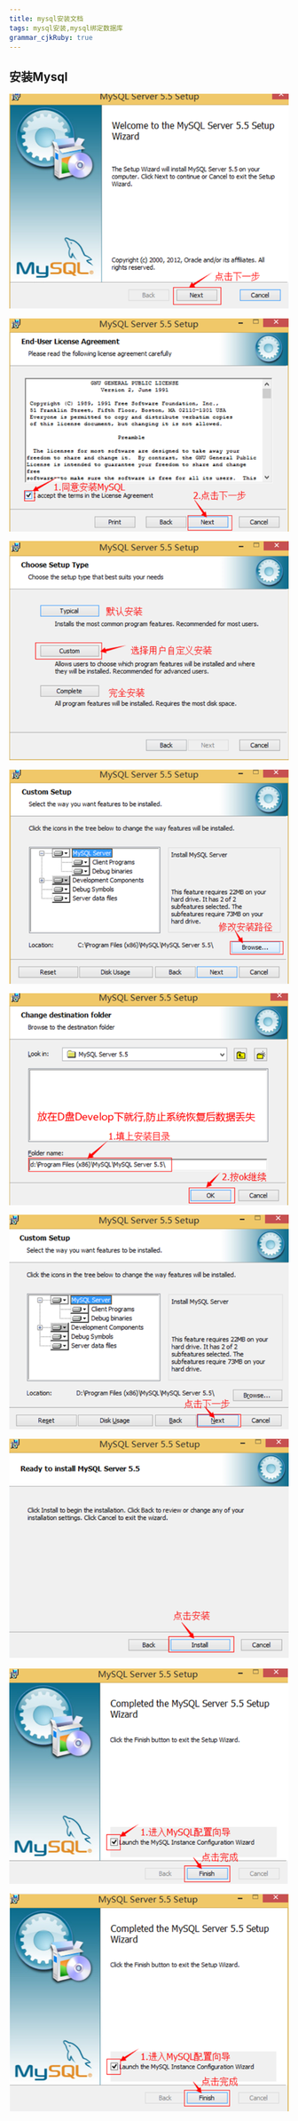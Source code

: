 ```yaml
---
title: mysql安装文档
tags: mysql安装,mysql绑定数据库
grammar_cjkRuby: true
---
```



## 安装Mysql

![第一步][1]

![第二步][2]

![第三步][3]

![第四步][4]

![第五步][5]

![第六步][6]

![第七步][7]

![第八步][8]

![第九步][9]


  [1]: https://www.github.com/xiesen310/notes_Images/raw/master/images/1500781132401.jpg
  [2]: https://www.github.com/xiesen310/notes_Images/raw/master/images/1500781165602.jpg
  [3]: https://www.github.com/xiesen310/notes_Images/raw/master/images/1500781188059.jpg
  [4]: https://www.github.com/xiesen310/notes_Images/raw/master/images/1500781217530.jpg
  [5]: https://www.github.com/xiesen310/notes_Images/raw/master/images/1500781238603.jpg
  [6]: https://www.github.com/xiesen310/notes_Images/raw/master/images/1500781258947.jpg
  [7]: https://www.github.com/xiesen310/notes_Images/raw/master/images/1500781277383.jpg
  [8]: https://www.github.com/xiesen310/notes_Images/raw/master/images/1500781300340.jpg
  [9]: https://www.github.com/xiesen310/notes_Images/raw/master/images/1500781788342.jpg